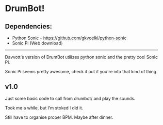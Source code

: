 # DrumBot!
## Dependencies:
* Python Sonic - https://github.com/gkvoelkl/python-sonic
* Sonic Pi (Web download)
---
Davvott's version of DrumBot utilizes python sonic and the pretty cool Sonic Pi.

Sonic Pi seems pretty awesome, check it out if you're into that kind of thing. 

## v1.0
Just some basic code to call from drumbot/ and play the sounds. 

Took me a while, but I'm stoked I did it. 

Still have to organise proper BPM. Maybe after dinner.